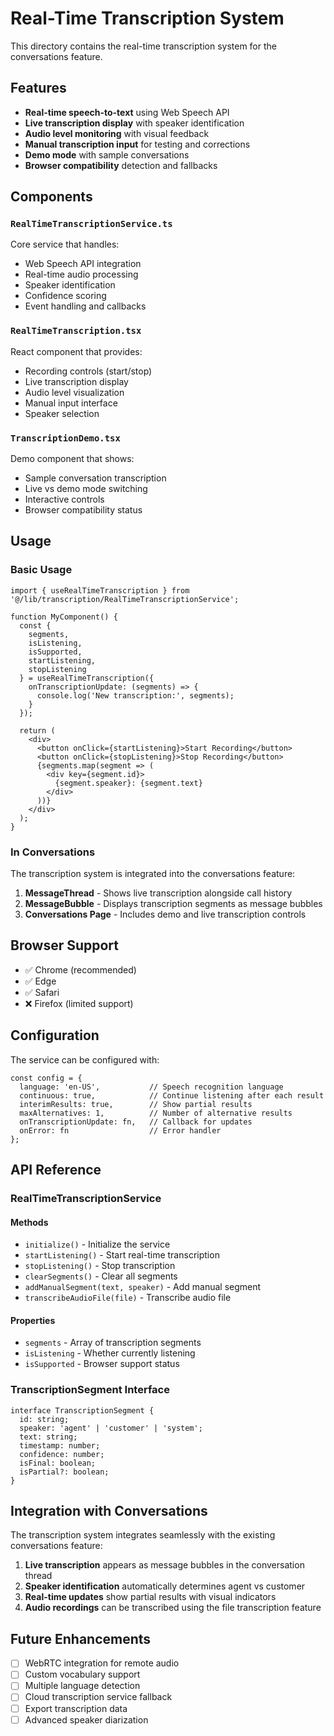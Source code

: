 # Real-Time Transcription System

This directory contains the real-time transcription system for the conversations feature.

## Features

- **Real-time speech-to-text** using Web Speech API
- **Live transcription display** with speaker identification
- **Audio level monitoring** with visual feedback
- **Manual transcription input** for testing and corrections
- **Demo mode** with sample conversations
- **Browser compatibility** detection and fallbacks

## Components

### `RealTimeTranscriptionService.ts`
Core service that handles:
- Web Speech API integration
- Real-time audio processing
- Speaker identification
- Confidence scoring
- Event handling and callbacks

### `RealTimeTranscription.tsx`
React component that provides:
- Recording controls (start/stop)
- Live transcription display
- Audio level visualization
- Manual input interface
- Speaker selection

### `TranscriptionDemo.tsx`
Demo component that shows:
- Sample conversation transcription
- Live vs demo mode switching
- Interactive controls
- Browser compatibility status

## Usage

### Basic Usage
```tsx
import { useRealTimeTranscription } from '@/lib/transcription/RealTimeTranscriptionService';

function MyComponent() {
  const {
    segments,
    isListening,
    isSupported,
    startListening,
    stopListening
  } = useRealTimeTranscription({
    onTranscriptionUpdate: (segments) => {
      console.log('New transcription:', segments);
    }
  });

  return (
    <div>
      <button onClick={startListening}>Start Recording</button>
      <button onClick={stopListening}>Stop Recording</button>
      {segments.map(segment => (
        <div key={segment.id}>
          {segment.speaker}: {segment.text}
        </div>
      ))}
    </div>
  );
}
```

### In Conversations
The transcription system is integrated into the conversations feature:

1. **MessageThread** - Shows live transcription alongside call history
2. **MessageBubble** - Displays transcription segments as message bubbles
3. **Conversations Page** - Includes demo and live transcription controls

## Browser Support

- ✅ Chrome (recommended)
- ✅ Edge
- ✅ Safari
- ❌ Firefox (limited support)

## Configuration

The service can be configured with:

```tsx
const config = {
  language: 'en-US',           // Speech recognition language
  continuous: true,            // Continue listening after each result
  interimResults: true,        // Show partial results
  maxAlternatives: 1,          // Number of alternative results
  onTranscriptionUpdate: fn,   // Callback for updates
  onError: fn                  // Error handler
};
```

## API Reference

### RealTimeTranscriptionService

#### Methods
- `initialize()` - Initialize the service
- `startListening()` - Start real-time transcription
- `stopListening()` - Stop transcription
- `clearSegments()` - Clear all segments
- `addManualSegment(text, speaker)` - Add manual segment
- `transcribeAudioFile(file)` - Transcribe audio file

#### Properties
- `segments` - Array of transcription segments
- `isListening` - Whether currently listening
- `isSupported` - Browser support status

### TranscriptionSegment Interface
```tsx
interface TranscriptionSegment {
  id: string;
  speaker: 'agent' | 'customer' | 'system';
  text: string;
  timestamp: number;
  confidence: number;
  isFinal: boolean;
  isPartial?: boolean;
}
```

## Integration with Conversations

The transcription system integrates seamlessly with the existing conversations feature:

1. **Live transcription** appears as message bubbles in the conversation thread
2. **Speaker identification** automatically determines agent vs customer
3. **Real-time updates** show partial results with visual indicators
4. **Audio recordings** can be transcribed using the file transcription feature

## Future Enhancements

- [ ] WebRTC integration for remote audio
- [ ] Custom vocabulary support
- [ ] Multiple language detection
- [ ] Cloud transcription service fallback
- [ ] Export transcription data
- [ ] Advanced speaker diarization
